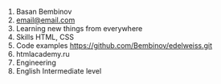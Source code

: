 1. Basan Bembinov 
2. email@email.com
3. Learning new things from everywhere
4. Skills HTML, CSS
5. Code examples https://github.com/Bembinov/edelweiss.git
6. htmlacademy.ru
7. Engineering
8. English Intermediate level
